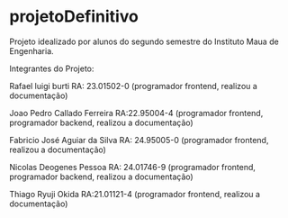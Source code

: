 # projetoDefinitivo
 Projeto idealizado por alunos do segundo semestre do Instituto Maua de Engenharia.

 Integrantes do Projeto:

Rafael luigi burti RA: 23.01502-0 (programador frontend, realizou a documentação)

Joao Pedro Callado Ferreira RA:22.95004-4 (programador frontend, programador backend, realizou a documentação)

Fabricio José Aguiar da Silva RA: 24.95005-0 (programador frontend, realizou a documentação)

Nicolas Deogenes Pessoa RA: 24.01746-9 (programador frontend, programador backend, realizou a documentação)

Thiago Ryuji Okida RA:21.01121-4 (programador frontend, realizou a documentação)
